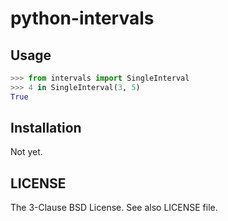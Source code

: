 # python-intervals

## Usage

```python
>>> from intervals import SingleInterval
>>> 4 in SingleInterval(3, 5)
True
```

## Installation

Not yet.

## LICENSE

The 3-Clause BSD License. See also LICENSE file.
